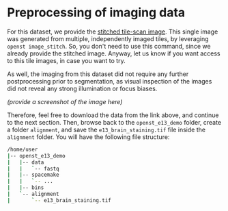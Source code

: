 # Preprocessing of imaging data

For this dataset, we provide the [stitched tile-scan image](https://zenodo). This single image was 
generated from multiple, independently imaged tiles, by leveraging `openst image_stitch`. So, 
you don't need to use this command, since we already provide the stitched image. Anyway, let us know
if you want access to this tile images, in case you want to try.

As well, the imaging from this dataset did not require any further postprocessing prior to segmentation,
as visual inspection of the images did not reveal any strong illumination or focus biases. 

*(provide a screenshot of the image here)*

Therefore, feel free to download the data from the link above, and continue to the next section.
Then, browse back to the `openst_e13_demo` folder, create a folder `alignment`, and save the
`e13_brain_staining.tif` file inside the `alignment` folder. You will have the following file structure:

```sh
/home/user
|-- openst_e13_demo
|   |-- data
|   |   `-- fastq
|   |-- spacemake
|   |   `-- ...
|   |-- bins
|   `-- alignment
|       `-- e13_brain_staining.tif
```